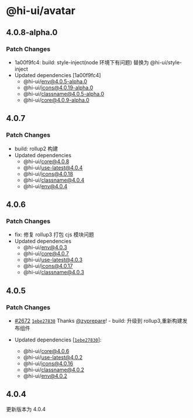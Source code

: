 # @hi-ui/avatar

## 4.0.8-alpha.0

### Patch Changes

- 1a00f9fc4: build: style-inject(node 环境下有问题) 替换为 @hi-ui/style-inject
- Updated dependencies [1a00f9fc4]
  - @hi-ui/env@4.0.5-alpha.0
  - @hi-ui/icons@4.0.19-alpha.0
  - @hi-ui/classname@4.0.5-alpha.0
  - @hi-ui/core@4.0.9-alpha.0

## 4.0.7

### Patch Changes

- build: rollup2 构建
- Updated dependencies
  - @hi-ui/core@4.0.8
  - @hi-ui/use-latest@4.0.4
  - @hi-ui/icons@4.0.18
  - @hi-ui/classname@4.0.4
  - @hi-ui/env@4.0.4

## 4.0.6

### Patch Changes

- fix: 修复 rollup3 打包 cjs 模块问题
- Updated dependencies
  - @hi-ui/env@4.0.3
  - @hi-ui/core@4.0.7
  - @hi-ui/use-latest@4.0.3
  - @hi-ui/icons@4.0.17
  - @hi-ui/classname@4.0.3

## 4.0.5

### Patch Changes

- [#2672](https://github.com/XiaoMi/hiui/pull/2672) [`1ebe27830`](https://github.com/XiaoMi/hiui/commit/1ebe2783098b3a8cd980bd10076d67635463800e) Thanks [@zyprepare](https://github.com/zyprepare)! - build: 升级到 rollup3,重新构建发布组件

- Updated dependencies [[`1ebe27830`](https://github.com/XiaoMi/hiui/commit/1ebe2783098b3a8cd980bd10076d67635463800e)]:
  - @hi-ui/core@4.0.6
  - @hi-ui/use-latest@4.0.2
  - @hi-ui/icons@4.0.16
  - @hi-ui/classname@4.0.2
  - @hi-ui/env@4.0.2

## 4.0.4

更新版本为 4.0.4
